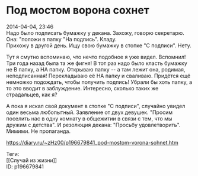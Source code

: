 Под мостом ворона сохнет
=========================

   
 2014-04-04, 23:46   
  Надо было подписать бумажку у декана. Захожу, говорю секретарю. Она: "положи в папку "На подпись". Кладу.   
 Прихожу в другой день. Ищу свою бумажку в стопке "С подписи". Нету.   
   
 Тут я смутно вспоминаю, что нечто подобное я уже видел. Вспомнил! Три года назад была та же фигня! В тот раз надо было класть бумажку не В папку, а НА папку. Открываю папку -- а там лежит она, родимая, неподписанная! Перекладываю её НА папку и сваливаю. Придётся ещё немножко подождать, чтобы получить подпись! Убрали бы хоть папку, а то это вводит в заблуждение. Интересно, сколько таких же страдальцев, как я?   
   
 А пока я искал свой документ в стопке "С подписи", случайно увидел один весьма любопытный. Заявление от двух девушек. "Просим поселить нас в одну комнату в общежитии в связи с тем, что мы дружим с детства". И резолюция декана: "Просьбу удовлетворить". Мимими. Не пропаганда.   
    
 <https://diary.ru/~zHz00/p196679841_pod-mostom-vorona-sohnet.htm>   
   
 Теги:   
 [[Случай из жизни]]   
 ID: p196679841